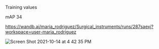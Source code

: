 
Training values

mAP 34

https://wandb.ai/maria_rodriguez/Surgical_instruments/runs/287saexj?workspace=user-maria_rodriguez



![Screen Shot 2021-10-14 at 4 42 35 PM](https://user-images.githubusercontent.com/71532604/137409934-07f58552-92d8-41fe-8afe-a7b2b4128c9f.png)
